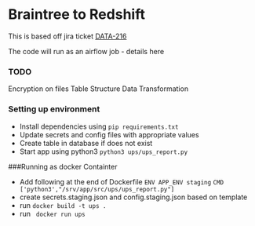 # Braintree to Redshift
This is based off jira ticket [DATA-216](https://giddyinc.atlassian.net/browse/DATA-216)

The code will run as an airflow job - details here
### TODO
Encryption on files
Table Structure
Data Transformation

### Setting up environment
* Install dependencies using `pip requirements.txt`
* Update secrets and config files with appropriate values
* Create table in database if does not exist
* Start app using python3 `python3 ups/ups_report.py`

###Running as docker Containter
* Add following at the end of Dockerfile
`ENV APP_ENV staging`
`CMD ['python3',"/srv/app/src/ups/ups_report.py"]`
* create secrets.staging.json and config.staging.json based on template
* run `docker build -t ups .`
* run ` docker run ups`